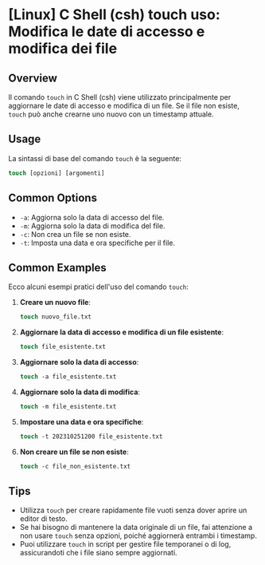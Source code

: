 # [Linux] C Shell (csh) touch uso: Modifica le date di accesso e modifica dei file

## Overview
Il comando `touch` in C Shell (csh) viene utilizzato principalmente per aggiornare le date di accesso e modifica di un file. Se il file non esiste, `touch` può anche crearne uno nuovo con un timestamp attuale.

## Usage
La sintassi di base del comando `touch` è la seguente:

```csh
touch [opzioni] [argomenti]
```

## Common Options
- `-a`: Aggiorna solo la data di accesso del file.
- `-m`: Aggiorna solo la data di modifica del file.
- `-c`: Non crea un file se non esiste.
- `-t`: Imposta una data e ora specifiche per il file.

## Common Examples
Ecco alcuni esempi pratici dell'uso del comando `touch`:

1. **Creare un nuovo file**:
   ```csh
   touch nuovo_file.txt
   ```

2. **Aggiornare la data di accesso e modifica di un file esistente**:
   ```csh
   touch file_esistente.txt
   ```

3. **Aggiornare solo la data di accesso**:
   ```csh
   touch -a file_esistente.txt
   ```

4. **Aggiornare solo la data di modifica**:
   ```csh
   touch -m file_esistente.txt
   ```

5. **Impostare una data e ora specifiche**:
   ```csh
   touch -t 202310251200 file_esistente.txt
   ```

6. **Non creare un file se non esiste**:
   ```csh
   touch -c file_non_esistente.txt
   ```

## Tips
- Utilizza `touch` per creare rapidamente file vuoti senza dover aprire un editor di testo.
- Se hai bisogno di mantenere la data originale di un file, fai attenzione a non usare `touch` senza opzioni, poiché aggiornerà entrambi i timestamp.
- Puoi utilizzare `touch` in script per gestire file temporanei o di log, assicurandoti che i file siano sempre aggiornati.